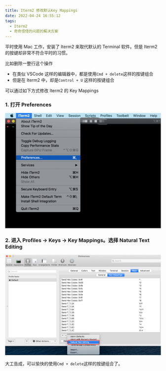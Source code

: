 ```yaml
---
title: Iterm2 修改默认Key Mappings
date: 2022-04-24 16:55:12
tags:
  - Iterm2
  - 奇奇怪怪的问题的解决方案
---
```


平时使用 Mac 工作，安装了 Iterm2 来取代默认的 Terminal 软件。但是 Iterm2 的按键却非常不符合平时的习惯。

比如删除一整行这个操作

- 在类似 VSCode 这样的编辑器中，都是使用`Cmd + delete`这样的按键组合
- 但是在 Iterm2 中，却是`Control + U` 这样的按键组合

可以通过如下方式修改 Iterm2 的 Key Mappings

### 1. 打开 Preferences

![](https://raw.githubusercontent.com/USTCLX/images/main/static/20220424170010.png)

### 2. 进入 Profiles -> Keys -> Key Mappings。选择 Natural Text Editing

![](https://raw.githubusercontent.com/USTCLX/images/main/static/20220424170216.png)

大工告成，可以愉快的使用`Cmd + delete`这样的按键组合了。
